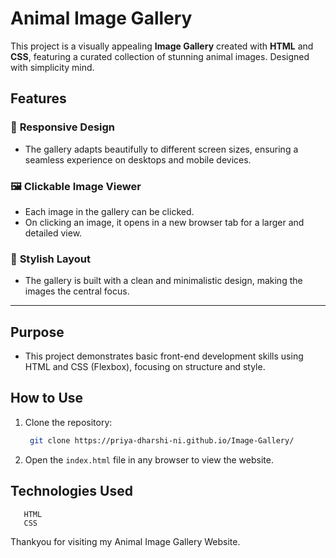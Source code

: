 # Animal Image Gallery  

This project is a visually appealing **Image Gallery** created with **HTML** and **CSS**, featuring a curated collection of stunning animal images. Designed with simplicity mind. 

## Features  

### 🌟 **Responsive Design**  
- The gallery adapts beautifully to different screen sizes, ensuring a seamless experience on desktops and mobile devices.  

### 🖼️ **Clickable Image Viewer**  
- Each image in the gallery can be clicked.
- On clicking an image, it opens in a new browser tab for a larger and detailed view.

### 🎨 **Stylish Layout**  
- The gallery is built with a clean and minimalistic design, making the images the central focus.  

---
## Purpose
- This project demonstrates basic front-end development skills using HTML and CSS (Flexbox), focusing on structure and style.

## How to Use  
1. Clone the repository:  
   ```bash  
    git clone https://priya-dharshi-ni.github.io/Image-Gallery/
   ```
2. Open the `index.html` file in any browser to view the website.  

## Technologies Used  
       HTML
       CSS

Thankyou for visiting my Animal Image Gallery Website.
